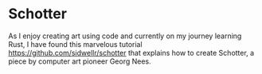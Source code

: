 # Schotter 

As I enjoy creating art using code and currently on my journey learning Rust, I have found this marvelous tutorial https://github.com/sidwellr/schotter that explains how to create Schotter, a piece by computer art pioneer Georg Nees.

